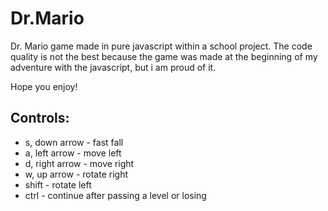 # Dr.Mario

Dr. Mario game made in pure javascript within a school project. 
The code quality is not the best because the game was made at the beginning of my adventure with the javascript, but i am proud of it.

Hope you enjoy!

## Controls:
- s, down arrow - fast fall
- a, left arrow - move left
- d, right arrow - move right
- w, up arrow - rotate right
- shift - rotate left
- ctrl - continue after passing a level or losing
